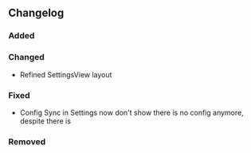 ## Changelog

### Added

### Changed

- Refined SettingsView layout

### Fixed

- Config Sync in Settings now don't show there is no config anymore, despite there is

### Removed

